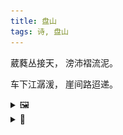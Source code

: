 ```yaml
---
title: 盘山
tags: 诗, 盘山
---
```


葳蕤丛接天，
滂沛褶流泥。

车下江潺湲，
崖间路迢递。

<details><summary>🖼️</summary>

![](writings/images/2020-09-17-14-52-pan-shan-01.JPG)
![](writings/images/2020-09-17-14-52-pan-shan-02.JPG)
![](writings/images/2020-09-17-14-52-pan-shan-03.JPG)
![](writings/images/2020-09-17-14-52-pan-shan-04.JPG)

</details>

<details><summary>📝</summary>
第一第二句写车上看到的景色：第一句通过写山上茂密的树直接与天相链接，来体现海拔之高，离天之近；第二句写这里一下雨就经常泥石流，青山上土黄色的伤痕触目惊心。

第三第四句都是写坐大巴开盘山公路的感受：第三句写因为路窄，车非常靠近悬崖，江水仿佛直接在车下流淌，江水流得缓慢，而车速很快；第四句写山势险峻，盘山公路十分曲折，在车上感觉到来回扭拗的离心力。
</details>
